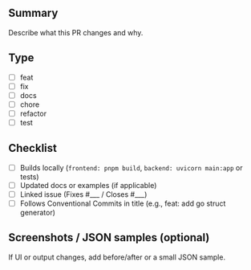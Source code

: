 ## Summary
Describe what this PR changes and why.

## Type
- [ ] feat
- [ ] fix
- [ ] docs
- [ ] chore
- [ ] refactor
- [ ] test

## Checklist
- [ ] Builds locally (`frontend: pnpm build`, `backend: uvicorn main:app` or tests)
- [ ] Updated docs or examples (if applicable)
- [ ] Linked issue (Fixes #___ / Closes #___)
- [ ] Follows Conventional Commits in title (e.g., feat: add go struct generator)

## Screenshots / JSON samples (optional)
If UI or output changes, add before/after or a small JSON sample.

